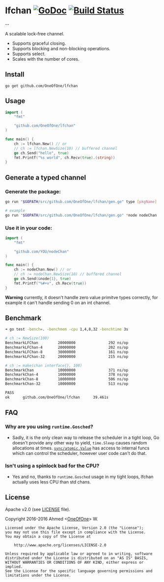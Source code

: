 # lfchan [![GoDoc](http://godoc.org/github.com/OneOfOne/lfchan?status.svg)](http://godoc.org/github.com/OneOfOne/lfchan) [![Build Status](https://travis-ci.org/OneOfOne/lfchan.svg?branch=master)](https://travis-ci.org/OneOfOne/lfchan)
--

A scalable lock-free channel.

- Supports graceful closing.
- Supports blocking and non-blocking operations.
- Supports select.
- Scales with the number of cores.

## Install

	go get github.com/OneOfOne/lfchan

## Usage

```go
import (
	"fmt"

	"github.com/OneOfOne/lfchan"
)

func main() {
	ch := lfchan.New() // or
	// ch := lfchan.NewSize(10) // buffered channel
	go ch.Send("hello", true)
	fmt.Printf("%s world", ch.Recv(true).(string))
}
```

## Generate a typed channel

### Generate the package:
``` bash
go run "$GOPATH/src/github.com/OneOfOne/lfchan/gen.go" type [pkgName]

# example
go run "$GOPATH/src/github.com/OneOfOne/lfchan/gen.go" *node nodeChan

```

### Use it in your code:

```go
import (
	"fmt"

	"github.com/YOU/nodeChan"
)

func main() {
	ch := nodeChan.New() // or
	// ch := nodeChan.NewSize(10) // buffered channel
	go ch.Send(&node{1}, true)
	fmt.Printf("%#+v", ch.Recv(true))
}

```

**Warning** currently, it doesn't handle zero value primitve types correctly,
for example it can't handle sending 0 on an int channel.

## Benchmark
```bash
➜ go test -bench=. -benchmem -cpu 1,4,8,32 -benchtime 3s

# ch := NewSize(100)
BenchmarkLFChan         20000000               292 ns/op               8 B/op          1 allocs/op
BenchmarkLFChan-4       20000000               202 ns/op               8 B/op          1 allocs/op
BenchmarkLFChan-8       30000000               161 ns/op               8 B/op          1 allocs/op
BenchmarkLFChan-32      20000000               215 ns/op               8 B/op          1 allocs/op

# ch := make(chan interface{}, 100)
BenchmarkChan           10000000               371 ns/op               8 B/op          1 allocs/op
BenchmarkChan-4         10000000               378 ns/op               8 B/op          1 allocs/op
BenchmarkChan-8         10000000               506 ns/op               8 B/op          1 allocs/op
BenchmarkChan-32        10000000               513 ns/op               8 B/op          1 allocs/op

PASS
ok      github.com/OneOfOne/lfchan      39.461s
```

## FAQ
### Why are you using `runtime.Gosched`?

- Sadly, it is the only clean way to release the scheduler in a tight loop, Go doesn't provide any other way to yield,
`time.Sleep` causes random allocations at times.
[`sync/atomic.Value`](https://github.com/golang/go/blob/master/src/sync/atomic/value.go#L57) has access to internal
funcs which can control the scheduler, however user code can't do that.

### Isn't using a spinlock bad for the CPU?

- Yes and no, thanks to `runtime.Gosched` usage in my tight loops, lfchan actually uses less CPU than std chans.

## License

Apache v2.0 (see [LICENSE](https://github.com/OneOfOne/lfchan/blob/master/LICENSE) file).

Copyright 2016-2016 Ahmed <[OneOfOne](https://github.com/OneOfOne/)> W.

	Licensed under the Apache License, Version 2.0 (the "License");
	you may not use this file except in compliance with the License.
	You may obtain a copy of the License at

		http://www.apache.org/licenses/LICENSE-2.0

	Unless required by applicable law or agreed to in writing, software
	distributed under the License is distributed on an "AS IS" BASIS,
	WITHOUT WARRANTIES OR CONDITIONS OF ANY KIND, either express or implied.
	See the License for the specific language governing permissions and
	limitations under the License.
